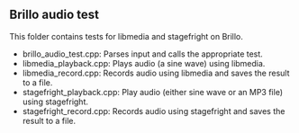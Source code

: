 Brillo audio test
-----------------

This folder contains tests for libmedia and stagefright on Brillo.

* brillo_audio_test.cpp: Parses input and calls the appropriate test.
* libmedia_playback.cpp: Plays audio (a sine wave) using libmedia.
* libmedia_record.cpp: Records audio using libmedia and saves the result to a
  file.
* stagefright_playback.cpp: Play audio (either sine wave or an MP3 file) using
  stagefright.
* stagefright_record.cpp: Records audio using stagefright and saves the result
  to a file.
